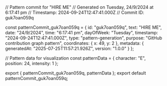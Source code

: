 // Pattern commit for "HIRE ME"
// Generated on Tuesday, 24/9/2024 at 6:17:41 pm
// Timestamp: 2024-09-24T12:47:41.000Z
// Commit ID: guk7oan059q

const patternCommit_guk7oan059q = {
  id: "guk7oan059q",
  text: "HIRE ME",
  date: "24/9/2024",
  time: "6:17:41 pm",
  dayOfWeek: "Tuesday",
  timestamp: "2024-09-24T12:47:41.000Z",
  type: "pattern-generation",
  purpose: "GitHub contribution graph pattern",
  coordinates: {
    x: 49,
    y: 2
  },
  metadata: {
    generatedAt: "2025-07-25T11:57:21.926Z",
    version: "1.0.0"
  }
};

// Pattern data for visualization
const patternData = {
  character: "E",
  position: 24,
  intensity: 1
};

export { patternCommit_guk7oan059q, patternData };
export default patternCommit_guk7oan059q;
